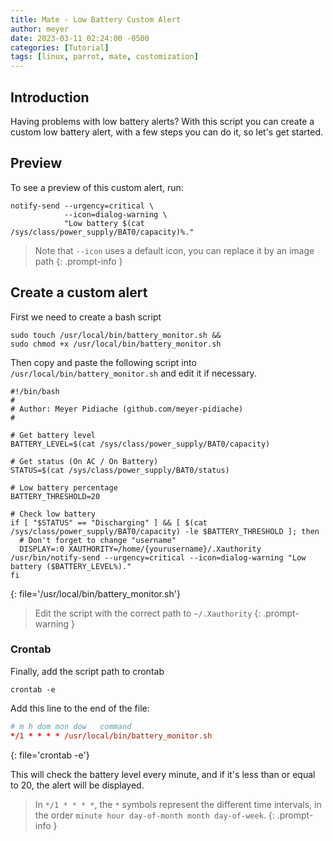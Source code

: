 ```yaml
---
title: Mate - Low Battery Custom Alert
author: meyer
date: 2023-03-11 02:24:00 -0500
categories: [Tutorial]
tags: [linux, parrot, mate, customization]
---
```


## Introduction

Having problems with low battery alerts? With this script you can create a custom low battery alert, with a few steps you can do it, so let's get started.

## Preview

To see a preview of this custom alert, run:

```shell
notify-send --urgency=critical \
            --icon=dialog-warning \
            "Low battery $(cat /sys/class/power_supply/BAT0/capacity)%."
```

> Note that `--icon` uses a default icon, you can replace it by an image path
{: .prompt-info }

## Create a custom alert

First we need to create a bash script

```shell
sudo touch /usr/local/bin/battery_monitor.sh && 
sudo chmod +x /usr/local/bin/battery_monitor.sh
```

Then copy and paste the following script into `/usr/local/bin/battery_monitor.sh` and edit it if necessary.

```shell
#!/bin/bash
#
# Author: Meyer Pidiache (github.com/meyer-pidiache)
#

# Get battery level
BATTERY_LEVEL=$(cat /sys/class/power_supply/BAT0/capacity)

# Get status (On AC / On Battery)
STATUS=$(cat /sys/class/power_supply/BAT0/status)

# Low battery percentage
BATTERY_THRESHOLD=20

# Check low battery
if [ "$STATUS" == "Discharging" ] && [ $(cat /sys/class/power_supply/BAT0/capacity) -le $BATTERY_THRESHOLD ]; then
  # Don't forget to change "username"
  DISPLAY=:0 XAUTHORITY=/home/{yourusername}/.Xauthority /usr/bin/notify-send --urgency=critical --icon=dialog-warning "Low battery ($BATTERY_LEVEL%)."
fi
```
{: file='/usr/local/bin/battery_monitor.sh'}

> Edit the script with the correct path to `~/.Xauthority`
{: .prompt-warning }

### Crontab

Finally, add the script path to crontab

```shell
crontab -e
```

Add this line to the end of the file:

```conf
# m h dom mon dow   command
*/1 * * * * /usr/local/bin/battery_monitor.sh
```
{: file='crontab -e'}

This will check the battery level every minute, and if it's less than or equal to 20, the alert will be displayed.

> In `*/1 * * * *`, the `*` symbols represent the different time intervals, in the order `minute hour day-of-month month day-of-week`.
{: .prompt-info }
